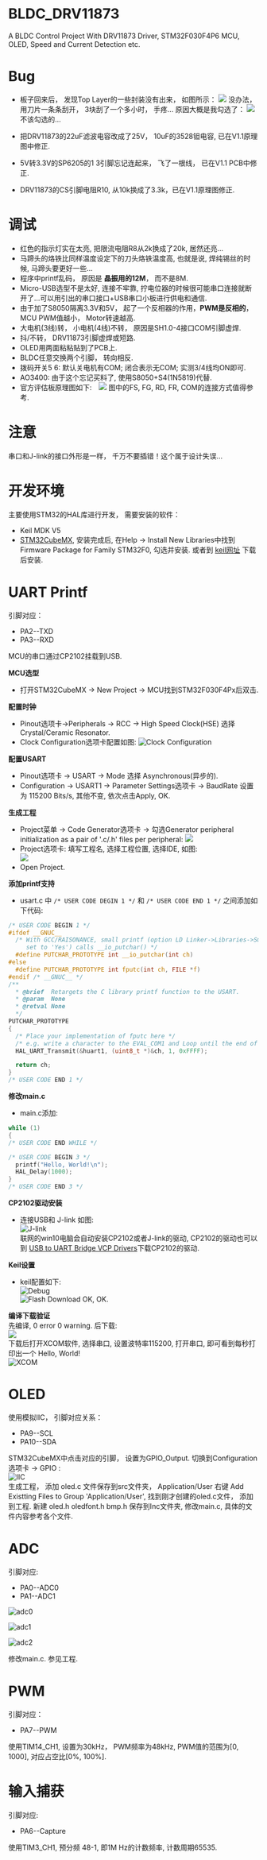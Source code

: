 # BLDC_DRV11873
A BLDC Control Project With DRV11873 Driver, STM32F030F4P6 MCU, OLED, Speed and Current Detection etc.

# Bug
- 板子回来后， 发现Top Layer的一些封装没有出来， 如图所示： ![](http://7xtauc.com1.z0.glb.clouddn.com/B2.png)
没办法， 用刀片一条条刮开， 3块刮了一个多小时， 手疼... 原因大概是我勾选了：
![](http://7xtauc.com1.z0.glb.clouddn.com/Bug1.png)
不该勾选的...

- 把DRV11873的22uF滤波电容改成了25V， 10uF的3528钽电容, 已在V1.1原理图中修正.  
- 5V转3.3V的SP6205的1 3引脚忘记连起来， 飞了一根线， 已在V1.1 PCB中修正.
- DRV11873的CS引脚电阻R10, 从10k换成了3.3k，已在V1.1原理图修正.

# 调试  
- 红色的指示灯实在太亮, 把限流电阻R8从2k换成了20k, 居然还亮...
- 马蹄头的烙铁比同样温度设定下的刀头烙铁温度高, 也就是说, 焊纯锡丝的时候, 马蹄头要更好一些...
- 程序中printf乱码， 原因是 **晶振用的12M**， 而不是8M.
- Micro-USB选型不是太好, 连接不牢靠, 拧电位器的时候很可能串口连接就断开了...可以用引出的串口接口+USB串口小板进行供电和通信.
- 由于加了S8050隔离3.3V和5V， 起了一个反相器的作用，**PWM是反相的**， MCU PWM值越小， Motor转速越高.  
- 大电机(3线)转， 小电机(4线)不转， 原因是SH1.0-4接口COM引脚虚焊.  
- 抖/不转， DRV11873引脚虚焊或短路.
- OLED用两面粘粘贴到了PCB上.  
- BLDC任意交换两个引脚， 转向相反.  
- 拨码开关5 6: 默认关电机有COM; 闭合表示无COM; 实测3/4线均ON即可.
- AO3400: 由于这个忘记买料了, 使用S8050+S4(1N5819)代替.
- 官方评估板原理图如下:　![](http://7xtauc.com1.z0.glb.clouddn.com/DRV11873%E5%AE%98%E6%96%B9%E8%AF%84%E4%BC%B0%E6%9D%BF%E5%8E%9F%E7%90%86%E5%9B%BE.png)
图中的FS, FG, RD, FR, COM的连接方式值得参考.  

# 注意
串口和J-link的接口外形是一样， 千万不要插错！这个属于设计失误...

# 开发环境
主要使用STM32的HAL库进行开发， 需要安装的软件：
- Keil MDK V5
- [STM32CubeMX](http://www.st.com/en/development-tools/stm32cubemx.html), 安装完成后, 在Help -> Install New Libraries中找到 Firmware Package for Family STM32F0, 勾选并安装. 或者到 [keil网址](http://www.keil.com/dd2/pack/) 下载后安装.

# UART Printf  
引脚对应：  
- PA2--TXD
- PA3--RXD  

MCU的串口通过CP2102挂载到USB.

**MCU选型**  
- 打开STM32CubeMX -> New Project -> MCU找到STM32F030F4Px后双击.  

**配置时钟**    
- Pinout选项卡->Peripherals -> RCC -> High Speed Clock(HSE) 选择 Crystal/Ceramic Resonator.
- Clock Configuration选项卡配置如图:
![Clock Configuration](http://7xtauc.com1.z0.glb.clouddn.com/Clock%20Configuration.png)  

**配置USART**   
- Pinout选项卡 -> USART -> Mode 选择 Asynchronous(异步的).  
- Configuration -> USART1 -> Parameter Settings选项卡 -> BaudRate 设置为 115200 Bits/s, 其他不变, 依次点击Apply, OK.  

**生成工程**  
- Project菜单 -> Code Generator选项卡 -> 勾选Generator peripheral initialization as a pair of '.c/.h' files per peripheral:
![](http://7xtauc.com1.z0.glb.clouddn.com/Code%20Generator.png)
- Project选项卡: 填写工程名, 选择工程位置, 选择IDE, 如图:    
![](http://7xtauc.com1.z0.glb.clouddn.com/Project.png)
- Open Project.

**添加printf支持**   
- usart.c 中 `/* USER CODE DEGIN 1 */` 和 `/* USER CODE END 1 */` 之间添加如下代码:  

```C
/* USER CODE BEGIN 1 */
#ifdef __GNUC__
  /* With GCC/RAISONANCE, small printf (option LD Linker->Libraries->Small printf
     set to 'Yes') calls __io_putchar() */
  #define PUTCHAR_PROTOTYPE int __io_putchar(int ch)
#else
  #define PUTCHAR_PROTOTYPE int fputc(int ch, FILE *f)
#endif /* __GNUC__ */
/**
  * @brief  Retargets the C library printf function to the USART.
  * @param  None
  * @retval None
  */
PUTCHAR_PROTOTYPE
{
  /* Place your implementation of fputc here */
  /* e.g. write a character to the EVAL_COM1 and Loop until the end of transmission */
  HAL_UART_Transmit(&huart1, (uint8_t *)&ch, 1, 0xFFFF);

  return ch;
}
/* USER CODE END 1 */
```

**修改main.c**  
- main.c添加:  

```C
while (1)
{
/* USER CODE END WHILE */

/* USER CODE BEGIN 3 */
  printf("Hello, World!\n");
  HAL_Delay(1000);
}
/* USER CODE END 3 */
```  

**CP2102驱动安装**  
- 连接USB和 J-link 如图:  
![J-link](http://7xtauc.com1.z0.glb.clouddn.com/J-link.png)  
 联网的win10电脑会自动安装CP2102或者J-link的驱动, CP2102的驱动也可以到 [USB to UART Bridge VCP Drivers](https://www.silabs.com/products/mcu/Pages/USBtoUARTBridgeVCPDrivers.aspx)下载CP2102的驱动.

**Keil设置**  
- keil配置如下:  
![Debug](http://7xtauc.com1.z0.glb.clouddn.com/Debug.png)  
![Flash Download](http://7xtauc.com1.z0.glb.clouddn.com/Flash.png)
OK, OK.  

**编译下载验证**  
先编译, 0 error 0 warning.  后下载:  
![](http://7xtauc.com1.z0.glb.clouddn.com/%E7%BC%96%E8%AF%91%E4%B8%8B%E8%BD%BD.png)  
下载后打开XCOM软件, 选择串口, 设置波特率115200, 打开串口, 即可看到每秒打印出一个 Hello, World!   
![XCOM](http://7xtauc.com1.z0.glb.clouddn.com/XCOM.png)


# OLED  
使用模拟IIC， 引脚对应关系：  
- PA9--SCL  
- PA10--SDA  

STM32CubeMX中点击对应的引脚， 设置为GPIO_Output. 切换到Configuration选项卡 -> GPIO :  
![IIC](http://7xtauc.com1.z0.glb.clouddn.com/IIC.png)  
生成工程， 添加 oled.c 文件保存到src文件夹， Application/User 右键 Add Existting Files to Group 'Application/User', 找到刚才创建的oled.c文件， 添加到工程. 新建 oled.h oledfont.h bmp.h 保存到Inc文件夹, 修改main.c, 具体的文件内容参考各个文件.  

# ADC  
引脚对应:  
- PA0--ADC0  
- PA1--ADC1  

![adc0](http://7xtauc.com1.z0.glb.clouddn.com/ADC0.png)  

![adc1](http://7xtauc.com1.z0.glb.clouddn.com/ADC1.png)  

![adc2](http://7xtauc.com1.z0.glb.clouddn.com/ADC2.png)  

修改main.c. 参见工程.  

# PWM  
引脚对应：  
- PA7--PWM  

使用TIM14_CH1, 设置为30kHz， PWM频率为48kHz, PWM值的范围为[0, 1000], 对应占空比[0%, 100%].

# 输入捕获
引脚对应:  
- PA6--Capture  

使用TIM3_CH1, 预分频 48-1, 即1M Hz的计数频率, 计数周期65535.

